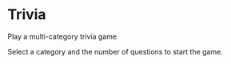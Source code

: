 # Trivia
Play a multi-category trivia game

Select a category and the number of questions to start the game.


